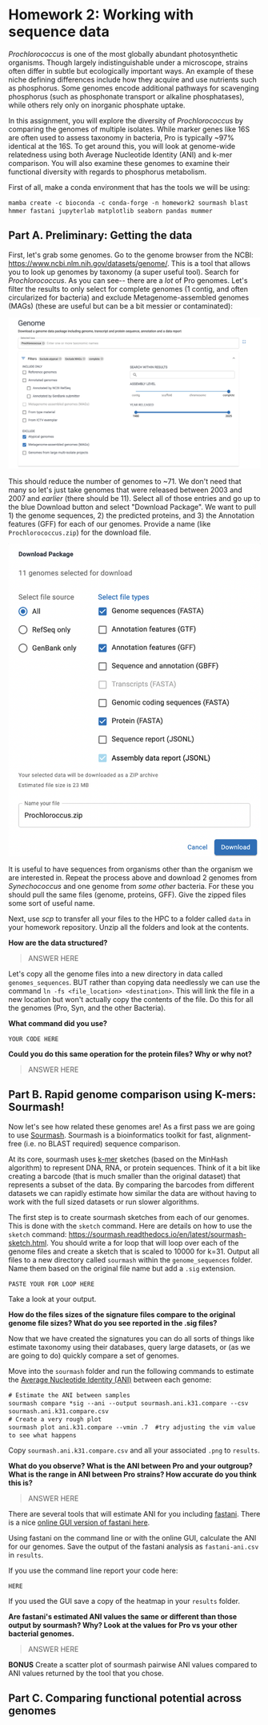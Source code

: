 # Homework 2: Working with sequence data

*Prochlorococcus* is one of the most globally abundant photosynthetic organisms. Though largely indistinguishable under a microscope, strains often differ in subtle but ecologically important ways. An example of these niche defining differences include how they acquire and use nutrients such as phosphorus. Some genomes encode additional pathways for scavenging phosphorus (such as phosphonate transport or alkaline phosphatases), while others rely only on inorganic phosphate uptake.

In this assignment, you will explore the diversity of *Prochlorococcus* by comparing the genomes of multiple isolates. While marker genes like 16S are often used to assess taxonomy in bacteria, Pro is typically ~97% identical at the 16S. To get around this, you will look at genome-wide relatedness using both Average Nucleotide Identity (ANI) and k-mer comparison. You will also examine these genomes to examine their functional diversity with regards to phosphorus metabolism.

First of all, make a conda environment that has the tools we will be using:

```
mamba create -c bioconda -c conda-forge -n homework2 sourmash blast hmmer fastani jupyterlab matplotlib seaborn pandas mummer
```

## Part A. Preliminary: Getting the data
First, let's grab some genomes. Go to the genome browser from the NCBI: https://www.ncbi.nlm.nih.gov/datasets/genome/. This is a tool that allows you to look up genomes by taxonomy (a super useful tool). Search for *Prochlorococcus*. As you can see-- there are a *lot* of Pro genomes. Let's filter the results to only select for complete genomes (1 contig, and often circularized for bacteria) and exclude Metagenome-assembled genomes (MAGs) (these are useful but can be a bit messier or contaminated):

![alt text](images/genome-filter.png)

This should reduce the number of genomes to ~71. We don't need that many so let's just take genomes that were released between 2003 and 2007 and *earlier* (there should be 11). Select all of those entries and go up to the blue Download button and select "Download Package". We want to pull 1) the genome sequences, 2) the predicted proteins, and 3) the Annotation features (GFF) for each of our genomes. Provide a name (like `Prochlorococcus.zip`) for the download file.

![alt text](images/download.png)

It is useful to have sequences from organisms other than the organism we are interested in. Repeat the process above and download 2 genomes from *Synechococcus* and one genome from *some other* bacteria. For these you should pull the same files (genome, proteins, GFF). Give the zipped files some sort of useful name.

Next, use *scp* to transfer all your files to the HPC to a folder called `data` in your homework repository. Unzip all the folders and look at the contents.

**How are the data structured?**
> ANSWER HERE

Let's copy all the genome files into a new directory in data called `genomes_sequences`. BUT rather than copying data needlessly we can use the command `ln -fs <file_location> <destination>`. This will link the file in a new location but won't actually copy the contents of the file. Do this for all the genomes (Pro, Syn, and the other Bacteria).

**What command did you use?**
```
YOUR CODE HERE
```
**Could you do this same operation for the protein files? Why or why not?**
> ANSWER HERE

## Part B. Rapid genome comparison using K-mers: Sourmash!

Now let's see how related these genomes are! As a first pass we are going to use [Sourmash](https://sourmash.readthedocs.io/en/latest/). Sourmash is a bioinformatics toolkit for fast, alignment-free (i.e. no BLAST required) sequence comparison.

At its core, sourmash uses [k-mer](https://en.wikipedia.org/wiki/K-mer) sketches (based on the MinHash algorithm) to represent DNA, RNA, or protein sequences. Think of it a bit like creating a barcode (that is much smaller than the original dataset) that represents a subset of the data. By comparing the barcodes from different datasets we can rapidly estimate how similar the data are without having to work with the full sized datasets or run slower algorithms.

The first step is to create sourmash sketches from each of our genomes. This is done with the `sketch` command. Here are details on how to use the `sketch` command: https://sourmash.readthedocs.io/en/latest/sourmash-sketch.html. You should write a for loop that will loop over each of the genome files and create a sketch that is scaled to 10000 for k=31. Output all files to a new directory called `sourmash` within the `genome_sequences` folder. Name them based on the original file name but add a `.sig` extension.

```
PASTE YOUR FOR LOOP HERE
```

Take a look at your output.

**How do the files sizes of the signature files compare to the original genome file sizes? What do you see reported in the .sig files?**

Now that we have created the signatures you can do all sorts of things like estimate taxonomy using their databases, query large datasets, or (as we are going to do) quickly compare a set of genomes.

Move into the `sourmash` folder and run the following commands to estimate the [Average Nucleotide Identity (ANI)]() between each genome:

```
# Estimate the ANI between samples
sourmash compare *sig --ani --output sourmash.ani.k31.compare --csv  sourmash.ani.k31.compare.csv
# Create a very rough plot
sourmash plot ani.k31.compare --vmin .7  #try adjusting the vim value to see what happens
```

Copy `sourmash.ani.k31.compare.csv` and all your associated `.png` to `results`.

**What do you observe? What is the ANI between Pro and your outgroup? What is the range in ANI between Pro strains? How accurate do you think this is?**

> ANSWER HERE

There are several tools that will estimate ANI for you including [fastani](https://github.com/ParBLiSS/FastANI). There is a nice [online GUI version of fastani here](https://gtdb.ecogenomic.org/tools/fastani?job-id=1).

Using fastani on the command line or with the online GUI, calculate the ANI for our genomes. Save the output of the fastani analysis as `fastani-ani.csv` in `results`.

If you use the command line report your code here:

```
HERE
```

If you used the GUI save a copy of the heatmap in your `results` folder.

**Are fastani's estimated ANI values the same or different than those output by sourmash?  Why? Look at the values for Pro vs your other bacterial genomes.**

> ANSWER HERE

**BONUS** Create a scatter plot of sourmash pairwise ANI values compared to ANI values returned by the tool that you chose.

## Part C. Comparing functional potential across genomes
